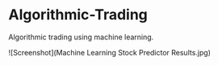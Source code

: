 # Algorithmic-Trading

Algorithmic trading using machine learning.

![Screenshot](Machine Learning Stock Predictor Results.jpg)
